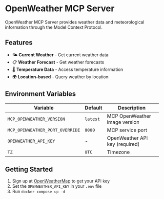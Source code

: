 # OpenWeather MCP Server

OpenWeather MCP Server provides weather data and meteorological information through the Model Context Protocol.

## Features

- 🌤️ **Current Weather** - Get current weather data
- 📋 **Weather Forecast** - Get weather forecasts
- 🌡️ **Temperature Data** - Access temperature information
- 🌍 **Location-based** - Query weather by location

## Environment Variables

| Variable                        | Default  | Description                    |
| ------------------------------- | -------- | ------------------------------ |
| `MCP_OPENWEATHER_VERSION`       | `latest` | MCP OpenWeather image version  |
| `MCP_OPENWEATHER_PORT_OVERRIDE` | `8000`   | MCP service port               |
| `OPENWEATHER_API_KEY`           | -        | OpenWeather API key (required) |
| `TZ`                            | `UTC`    | Timezone                       |

## Getting Started

1. Sign up at [OpenWeatherMap](https://openweathermap.org/api) to get your API key
2. Set the `OPENWEATHER_API_KEY` in your `.env` file
3. Run `docker compose up -d`
